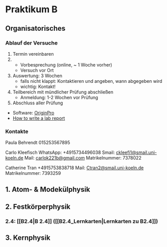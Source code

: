# Praktikum B
## Organisatorisches
### Ablauf der Versuche
1. Termin vereinbaren
2. 
    * Vorbesprechung (online, ~ 1 Woche vorher)
    * Versuch vor Ort
3. Auswertung: 3 Wochen
    * falls nicht klappt: Kontaktieren und angeben, wann abgegeben wird
    * wichtig: Kontakt!
4. Teilbereich mit mündlicher Prüfung abschließen
    * Anmeldung: 1-2 Wochen vor Prüfung
5. Abschluss aller Prüfung

* Software: [OriginPro](https://www.originlab.com/index.aspx?go=Products/OriginStudentVersion)
* [How to write a lab report](./HowToWriteALabReport.pdf)

### Kontakte
Paula Behrendt
015253567895

Carlo Kleefisch
WhatsApp: +4915734496038
Smail: ckleefi1@smail.uni-koeln.de
Mail: carlok221b@gmail.com
Matrikelnummer: 7378022

Catherine Tran
+4915753838718
Mail: Ctran2@smail.uni-koeln.de
Matrikelnummer: 7393259

## 1. Atom- & Modekülphysik
## 2. Festkörperphysik
### 2.4: [[B2.4|B 2.4]] ([[B2.4_Lernkarten|Lernkarten zu B2.4]])
## 3. Kernphysik
